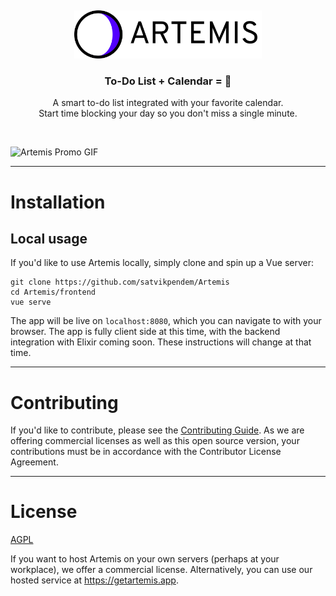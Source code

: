 &nbsp;

<p align="center">
  <a href="https://getartemis.app">
    <img src="frontend/public/assets/img/logo/logo_wordmark.svg"
    width="300px"
    alt="Artemis" />
  </a>
</p>
<h3 align="center">To-Do List + Calendar = 💖</h3>
<p align="center">
A smart to-do list integrated with your favorite calendar.<br>
Start time blocking your day so you don't miss a single minute.
</P>

&nbsp;

![Artemis Promo GIF](frontend/public/assets/vid/promo-1080.gif)

---

# Installation

## Local usage

If you'd like to use Artemis locally, simply clone and spin up a Vue server:

```shell
git clone https://github.com/satvikpendem/Artemis
cd Artemis/frontend
vue serve
```

The app will be live on `localhost:8080`, which you can navigate to with your browser. The app is fully client side at this time, with the backend integration with Elixir coming soon. These instructions will change at that time.

---

# Contributing

If you'd like to contribute, please see the [Contributing Guide](CONTRIBUTING.md). As we are offering commercial licenses as well as this open source version, your contributions must be in accordance with the Contributor License Agreement.

---

# License

[AGPL](LICENSE)

If you want to host Artemis on your own servers (perhaps at your workplace), we offer a commercial license. Alternatively, you can use our hosted service at https://getartemis.app.
